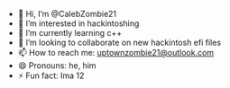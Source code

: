 - 👋 Hi, I’m @CalebZombie21
- 👀 I’m interested in hackintoshing
- 🌱 I’m currently learning c++
- 💞️ I’m looking to collaborate on new hackintosh efi files
- 📫 How to reach me: uptownzombie21@outlook.com
- 😄 Pronouns: he, him
- ⚡ Fun fact: Ima 12

<!---
CalebZombie21/CalebZombie21 is a ✨ special ✨ repository because its `README.md` (this file) appears on your GitHub profile.
You can click the Preview link to take a look at your changes.
--->
